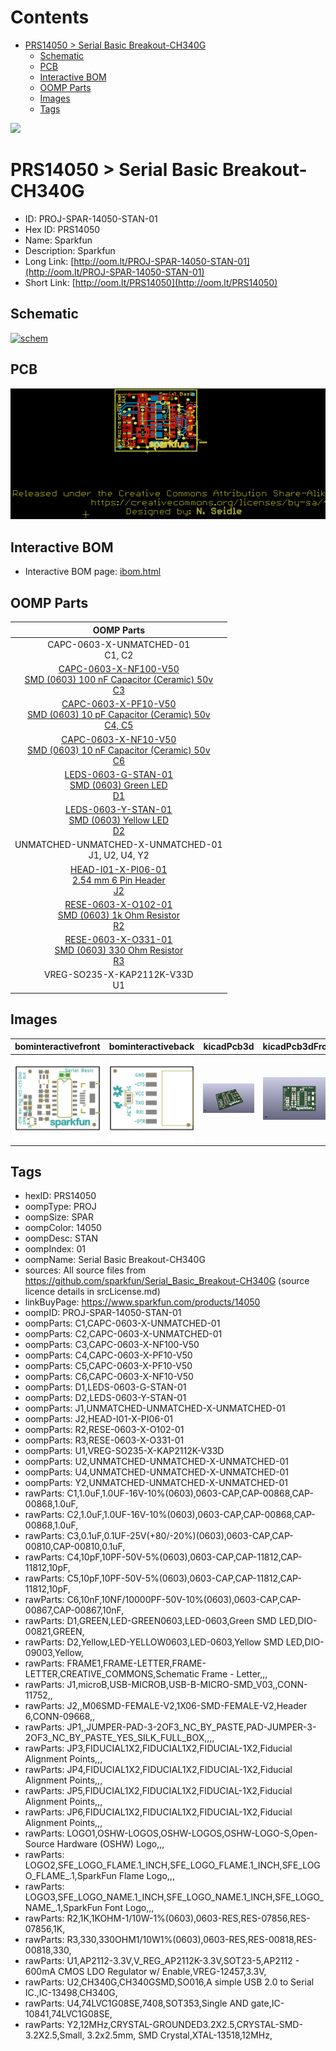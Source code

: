 



Contents
========

* [PRS14050 > Serial Basic Breakout-CH340G](#prs14050--serial-basic-breakout-ch340g)
	* [Schematic](#schematic)
	* [PCB](#pcb)
	* [Interactive BOM](#interactive-bom)
	* [OOMP Parts](#oomp-parts)
	* [Images](#images)
	* [Tags](#tags)
  
![][im]
# PRS14050 > Serial Basic Breakout-CH340G

- ID: PROJ-SPAR-14050-STAN-01
- Hex ID: PRS14050
- Name: Sparkfun
- Description: Sparkfun
- Long Link: [http://oom.lt/PROJ-SPAR-14050-STAN-01](http://oom.lt/PROJ-SPAR-14050-STAN-01)
- Short Link: [http://oom.lt/PRS14050](http://oom.lt/PRS14050)

## Schematic
  
[![schem](eagleSchemImage.png)](eagleSchemImage.png)
## PCB
  
[![pcb](eagleImage.png)](eagleImage.png)
## Interactive BOM

- Interactive BOM page: [ibom.html](https://htmlpreview.github.io/?https://github.com/oomlout/oomlout_OOMP_projects/blob/main/PROJ-SPAR-14050-STAN-01/kicad/bom/ibom.html)

## OOMP Parts
  

|OOMP Parts|
| :---: |
|CAPC-0603-X-UNMATCHED-01<BR>C1, C2|
|[CAPC-0603-X-NF100-V50<br> SMD (0603) 100 nF Capacitor (Ceramic) 50v<br> C3](https://github.com/oomlout/oomlout_OOMP_parts/tree/main/CAPC-0603-X-NF100-V50/)|
|[CAPC-0603-X-PF10-V50<br> SMD (0603) 10 pF Capacitor (Ceramic) 50v<br> C4, C5](https://github.com/oomlout/oomlout_OOMP_parts/tree/main/CAPC-0603-X-PF10-V50/)|
|[CAPC-0603-X-NF10-V50<br> SMD (0603) 10 nF Capacitor (Ceramic) 50v<br> C6](https://github.com/oomlout/oomlout_OOMP_parts/tree/main/CAPC-0603-X-NF10-V50/)|
|[LEDS-0603-G-STAN-01<br> SMD (0603) Green LED<br> D1](https://github.com/oomlout/oomlout_OOMP_parts/tree/main/LEDS-0603-G-STAN-01/)|
|[LEDS-0603-Y-STAN-01<br> SMD (0603) Yellow LED<br> D2](https://github.com/oomlout/oomlout_OOMP_parts/tree/main/LEDS-0603-Y-STAN-01/)|
|UNMATCHED-UNMATCHED-X-UNMATCHED-01<BR>J1, U2, U4, Y2|
|[HEAD-I01-X-PI06-01<br> 2.54 mm 6 Pin Header<br> J2](https://github.com/oomlout/oomlout_OOMP_parts/tree/main/HEAD-I01-X-PI06-01/)|
|[RESE-0603-X-O102-01<br> SMD (0603) 1k Ohm Resistor<br> R2](https://github.com/oomlout/oomlout_OOMP_parts/tree/main/RESE-0603-X-O102-01/)|
|[RESE-0603-X-O331-01<br> SMD (0603) 330 Ohm Resistor<br> R3](https://github.com/oomlout/oomlout_OOMP_parts/tree/main/RESE-0603-X-O331-01/)|
|VREG-SO235-X-KAP2112K-V33D<BR>U1|

## Images
  
  

|bominteractivefront|bominteractiveback|kicadPcb3d|kicadPcb3dFront|kicadPcb3dBack|eagleImage|eagleSchemImage|pcbdraw|pcbdrawback|
| :---: | :---: | :---: | :---: | :---: | :---: | :---: | :---: | :---: |
|[![bominteractivefront](bomFront_140.png)](bomFront.png)|[![bominteractiveback](bomBack_140.png)](bomBack.png)|[![kicadPcb3d](kicadPcb3d_140.png)](kicadPcb3d.png)|[![kicadPcb3dFront](kicadPcb3dFront_140.png)](kicadPcb3dFront.png)|[![kicadPcb3dBack](kicadPcb3dBack_140.png)](kicadPcb3dBack.png)|[![eagleImage](eagleImage_140.png)](eagleImage.png)|[![eagleSchemImage](eagleSchemImage_140.png)](eagleSchemImage.png)|[![pcbdraw](pcbdraw_140.png)](pcbdraw.png)|[![pcbdrawback](pcbdrawBack_140.png)](pcbdrawBack.png)|

## Tags

- hexID: PRS14050
- oompType: PROJ
- oompSize: SPAR
- oompColor: 14050
- oompDesc: STAN
- oompIndex: 01
- oompName: Serial Basic Breakout-CH340G
- sources: All source files from https://github.com/sparkfun/Serial_Basic_Breakout-CH340G (source licence details in srcLicense.md)
- linkBuyPage: https://www.sparkfun.com/products/14050
- oompID: PROJ-SPAR-14050-STAN-01
- oompParts: C1,CAPC-0603-X-UNMATCHED-01
- oompParts: C2,CAPC-0603-X-UNMATCHED-01
- oompParts: C3,CAPC-0603-X-NF100-V50
- oompParts: C4,CAPC-0603-X-PF10-V50
- oompParts: C5,CAPC-0603-X-PF10-V50
- oompParts: C6,CAPC-0603-X-NF10-V50
- oompParts: D1,LEDS-0603-G-STAN-01
- oompParts: D2,LEDS-0603-Y-STAN-01
- oompParts: J1,UNMATCHED-UNMATCHED-X-UNMATCHED-01
- oompParts: J2,HEAD-I01-X-PI06-01
- oompParts: R2,RESE-0603-X-O102-01
- oompParts: R3,RESE-0603-X-O331-01
- oompParts: U1,VREG-SO235-X-KAP2112K-V33D
- oompParts: U2,UNMATCHED-UNMATCHED-X-UNMATCHED-01
- oompParts: U4,UNMATCHED-UNMATCHED-X-UNMATCHED-01
- oompParts: Y2,UNMATCHED-UNMATCHED-X-UNMATCHED-01
- rawParts: C1,1.0uF,1.0UF-16V-10%(0603),0603-CAP,CAP-00868,CAP-00868,1.0uF,
- rawParts: C2,1.0uF,1.0UF-16V-10%(0603),0603-CAP,CAP-00868,CAP-00868,1.0uF,
- rawParts: C3,0.1uF,0.1UF-25V(+80/-20%)(0603),0603-CAP,CAP-00810,CAP-00810,0.1uF,
- rawParts: C4,10pF,10PF-50V-5%(0603),0603-CAP,CAP-11812,CAP-11812,10pF,
- rawParts: C5,10pF,10PF-50V-5%(0603),0603-CAP,CAP-11812,CAP-11812,10pF,
- rawParts: C6,10nF,10NF/10000PF-50V-10%(0603),0603-CAP,CAP-00867,CAP-00867,10nF,
- rawParts: D1,GREEN,LED-GREEN0603,LED-0603,Green SMD LED,DIO-00821,GREEN,
- rawParts: D2,Yellow,LED-YELLOW0603,LED-0603,Yellow SMD LED,DIO-09003,Yellow,
- rawParts: FRAME1,FRAME-LETTER,FRAME-LETTER,CREATIVE_COMMONS,Schematic Frame - Letter,,,
- rawParts: J1,microB,USB-MICROB,USB-B-MICRO-SMD_V03,,CONN-11752,,
- rawParts: J2,,M06SMD-FEMALE-V2,1X06-SMD-FEMALE-V2,Header 6,CONN-09668,,
- rawParts: JP1,,JUMPER-PAD-3-2OF3_NC_BY_PASTE,PAD-JUMPER-3-2OF3_NC_BY_PASTE_YES_SILK_FULL_BOX,,,,
- rawParts: JP3,FIDUCIAL1X2,FIDUCIAL1X2,FIDUCIAL-1X2,Fiducial Alignment Points,,,
- rawParts: JP4,FIDUCIAL1X2,FIDUCIAL1X2,FIDUCIAL-1X2,Fiducial Alignment Points,,,
- rawParts: JP5,FIDUCIAL1X2,FIDUCIAL1X2,FIDUCIAL-1X2,Fiducial Alignment Points,,,
- rawParts: JP6,FIDUCIAL1X2,FIDUCIAL1X2,FIDUCIAL-1X2,Fiducial Alignment Points,,,
- rawParts: LOGO1,OSHW-LOGOS,OSHW-LOGOS,OSHW-LOGO-S,Open-Source Hardware (OSHW) Logo,,,
- rawParts: LOGO2,SFE_LOGO_FLAME.1_INCH,SFE_LOGO_FLAME.1_INCH,SFE_LOGO_FLAME_.1,SparkFun Flame Logo,,,
- rawParts: LOGO3,SFE_LOGO_NAME.1_INCH,SFE_LOGO_NAME.1_INCH,SFE_LOGO_NAME_.1,SparkFun Font Logo,,,
- rawParts: R2,1K,1KOHM-1/10W-1%(0603),0603-RES,RES-07856,RES-07856,1K,
- rawParts: R3,330,330OHM1/10W1%(0603),0603-RES,RES-00818,RES-00818,330,
- rawParts: U1,AP2112-3.3V,V_REG_AP2112K-3.3V,SOT23-5,AP2112 - 600mA CMOS LDO Regulator w/ Enable,VREG-12457,3.3V,
- rawParts: U2,CH340G,CH340GSMD,SO016,A simple USB 2.0 to Serial IC.,IC-13498,CH340G,
- rawParts: U4,74LVC1G08SE,7408,SOT353,Single AND gate,IC-10841,74LVC1G08SE,
- rawParts: Y2,12MHz,CRYSTAL-GROUNDED3.2X2.5,CRYSTAL-SMD-3.2X2.5,Small, 3.2x2.5mm, SMD Crystal,XTAL-13518,12MHz,



[im]: kicadPcb3d_450.png

